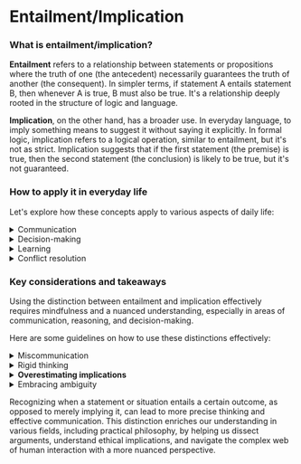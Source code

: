 # Entailment/Implication

### What is entailment/implication?

**Entailment** refers to a relationship between statements or propositions where the truth of one (the antecedent) necessarily guarantees the truth of another (the consequent). In simpler terms, if statement A entails statement B, then whenever A is true, B must also be true. It's a relationship deeply rooted in the structure of logic and language.

**Implication**, on the other hand, has a broader use. In everyday language, to imply something means to suggest it without saying it explicitly. In formal logic, implication refers to a logical operation, similar to entailment, but it's not as strict. Implication suggests that if the first statement (the premise) is true, then the second statement (the conclusion) is likely to be true, but it's not guaranteed.

### How to apply it in everyday life

Let's explore how these concepts apply to various aspects of daily life:

<details>

<summary>Communication</summary>

When we communicate, understanding entailment helps us grasp the core of what's being said.&#x20;

For example, if someone says, "All birds can fly," and you see a bird, you might conclude it can fly (entailment). However, knowing that some birds, like penguins, can't fly, implies a need for more nuanced communication and comprehension.

Implication plays a role when we pick up on social cues or read between the lines. For instance, if someone says, "It's getting late," they might be implying that it's time to leave, but they aren't saying it directly.

</details>

<details>

<summary>Decision-making</summary>

In decision-making, understanding the difference between entailment and implication helps in evaluating arguments and consequences.&#x20;

If a decision entails certain outcomes, we know those outcomes are inevitable. For example, choosing to save money entails having more financial security.&#x20;

However, many decisions come with implications that are probable but not certain. Investing in the stock market implies the potential for financial growth, but it's not guaranteed.

</details>

<details>

<summary>Learning</summary>

Understanding entailment helps in grasping fundamental truths and principles. In mathematics, for instance, certain axioms entail theorems.&#x20;

However, solving real-world problems often involves dealing with implications. A solution might imply certain benefits and risks, and weighing these implications is crucial for effective problem-solving.

</details>

<details>

<summary>Conflict resolution</summary>

In conflicts, parties might assume that certain statements or actions entail hostility or agreement without considering the broader context.&#x20;

Recognizing that these perceptions are often implications, not entailments, can open the door to more effective communication and resolution strategies.

</details>

### Key considerations and takeaways

Using the distinction between entailment and implication effectively requires mindfulness and a nuanced understanding, especially in areas of communication, reasoning, and decision-making.

Here are some guidelines on how to use these distinctions effectively:

<details>

<summary>Miscommunication</summary>

Misinterpreting an implication as an entailment can lead to misunderstandings. For example, someone's statement might imply dissatisfaction, but it doesn't necessarily entail it unless stated directly.

It is vital to seek clarity. If you're unsure whether a statement is an entailment or an implication, consider asking for clarification to avoid jumping to conclusions.

</details>

<details>

<summary>Rigid thinking</summary>

Mistaking implications for entailments can lead to rigid thinking. Take for instance when thinking about morality, not all moral implications are absolute. And context matters.

It is essential to reflect on the broader implications of your actions, considering cultural, contextual, and individual factors. Understand that ethical reasoning often involves navigating a complex web of implications rather than clear-cut entailments.

</details>

<details>

<summary><strong>Overestimating implications</strong></summary>

Decision-making can be misled by overestimating the strength of implications. Recognizing that implications suggest possible outcomes, not guaranteed ones, is crucial.

On this note, it is worth evaluating the implications of your decisions under the lens of **probability**, not certainty. Consider the best and worst-case scenarios to make informed, balanced decisions.

</details>

<details>

<summary>Embracing ambiguity</summary>

Many real-life scenarios involve ambiguity and a blend of entailments and implications. Seeking absolute clarity in every situation can lead to frustration.

Therefore, we should develop comfort with ambiguity and the ability to navigate situations where implications are numerous and open to interpretation.

</details>

Recognizing when a statement or situation entails a certain outcome, as opposed to merely implying it, can lead to more precise thinking and effective communication. This distinction enriches our understanding in various fields, including practical philosophy, by helping us dissect arguments, understand ethical implications, and navigate the complex web of human interaction with a more nuanced perspective.
